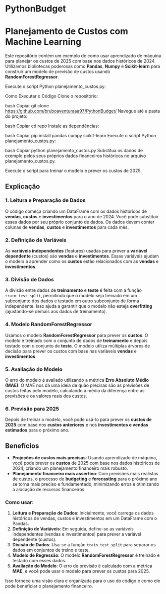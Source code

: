 # PythonBudget
# Planejamento de Custos com Machine Learning

Este repositório contém um exemplo de como usar aprendizado de máquina para planejar os custos de 2025 com base nos dados históricos de 2024. Utilizamos bibliotecas poderosas como **Pandas**, **Numpy** e **Scikit-learn** para construir um modelo de previsão de custos usando **RandomForestRegressor**.

Execute o script Python planejamento_custos.py:

Como Executar o Código
Clone o repositório:

bash
Copiar
git clone https://github.com/bruboaventuraaa97/PythonBudget/
Navegue até a pasta do projeto:

bash
Copiar
cd repo
Instale as dependências:

bash
Copiar
pip install pandas numpy scikit-learn
Execute o script Python planejamento_custos.py:

bash
Copiar
python planejamento_custos.py
Substitua os dados de exemplo pelos seus próprios dados financeiros históricos no arquivo planejamento_custos.py.

Execute o script para treinar o modelo e prever os custos de 2025.

## Explicação

### 1. Leitura e Preparação de Dados
O código começa criando um DataFrame com os dados históricos de **vendas**, **custos** e **investimentos** para o ano de 2024. Você pode substituir esses dados por seu próprio conjunto de dados. Os dados devem conter colunas de **vendas**, **custos** e **investimentos** para cada mês.

### 2. Definição de Variáveis
As **variáveis independentes** (features) usadas para prever a **variável dependente** (custos) são **vendas** e **investimentos**. Essas variáveis ajudam o modelo a aprender como os **custos** estão relacionados com as **vendas** e **investimentos**.

### 3. Divisão de Dados
A divisão entre dados de **treinamento** e **teste** é feita com a função `train_test_split`, permitindo que o modelo seja treinado em um subconjunto dos dados e testado em outro subconjunto de forma independente. Isso ajuda a garantir que o modelo não esteja **overfitting** (ajustando-se demais aos dados de treinamento).

### 4. Modelo RandomForestRegressor
Usamos o modelo **RandomForestRegressor** para prever os **custos**. O modelo é treinado com o conjunto de dados de **treinamento** e depois testado com o conjunto de **teste**. O modelo utiliza múltiplas árvores de decisão para prever os custos com base nas variáveis **vendas** e **investimentos**.

### 5. Avaliação do Modelo
O erro do modelo é avaliado utilizando a métrica **Erro Absoluto Médio (MAE)**. O MAE nos dá uma ideia de quão precisas são as previsões de custos feitas pelo modelo, calculando a média da diferença entre as previsões e os valores reais dos custos.

### 6. Previsão para 2025
Depois de treinar o modelo, você pode usá-lo para prever os **custos de 2025** com base nos **custos anteriores** e nos **investimentos e vendas estimados** para o próximo ano.

## Benefícios

- **Projeções de custos mais precisas**: Usando aprendizado de máquina, você pode prever os **custos** de 2025 com base nos dados históricos de 2024, criando um planejamento financeiro mais robusto.
- **Planejamento financeiro mais assertivo**: Com previsões mais realistas de custos, o processo de **budgeting** e **forecasting** para o próximo ano se torna mais preciso e fundamentado, minimizando erros e otimizando a alocação de recursos financeiros.




### Como usar:

1. **Leitura e Preparação de Dados**: Inicialmente, você carrega os dados históricos de vendas, custos e investimentos em um DataFrame com o Pandas.
2. **Definição de Variáveis**: Em seguida, define-se as variáveis independentes (vendas e investimentos) para prever a variável dependente (custos).
3. **Divisão de Dados**: Usa-se a função `train_test_split` para separar os dados em conjuntos de treino e teste.
4. **Modelo de Regressão**: O modelo **RandomForestRegressor** é treinado e testado com esses dados.
5. **Avaliação do Modelo**: O erro de previsão é calculado com a métrica **MAE**, e você pode usar o modelo para prever os custos para 2025.

Isso fornece uma visão clara e organizada para o uso do código e como ele pode beneficiar o planejamento financeiro.
